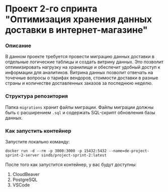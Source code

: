 # Проект 2-го спринта "Оптимизация хранения данных доставки в интернет-магазине"

### Описание
В данном проекте требуется провести миграцию данных доставки в отдельные логические таблицы и создать витрину данных. Это позволит оптимизировать нагрузку на хранилище и обеспечит удобный доступ к информации для аналитиков. Витрина данных позволит отвечать на точечные вопросы о тарифах вендоров, стоимости доставки в разные страны и количестве доставленных заказов за последнюю неделю. 

### Структура репозитория
Папка `migrations` хранит файлы миграции. 
Файлы миграции должны быть с расширением `.sql` и содержать SQL-скрипт обновления базы данных.

### Как запустить контейнер
Запустите локально команду:

```
docker run -d --rm -p 3000:3000 -p 15432:5432 --name=de-project-sprint-2-server sindb/project-sprint-2:latest
```

После того как запустится контейнер, у вас будут доступны:
1. CloudBeaver
2. PostgreSQL
3. VSCode
